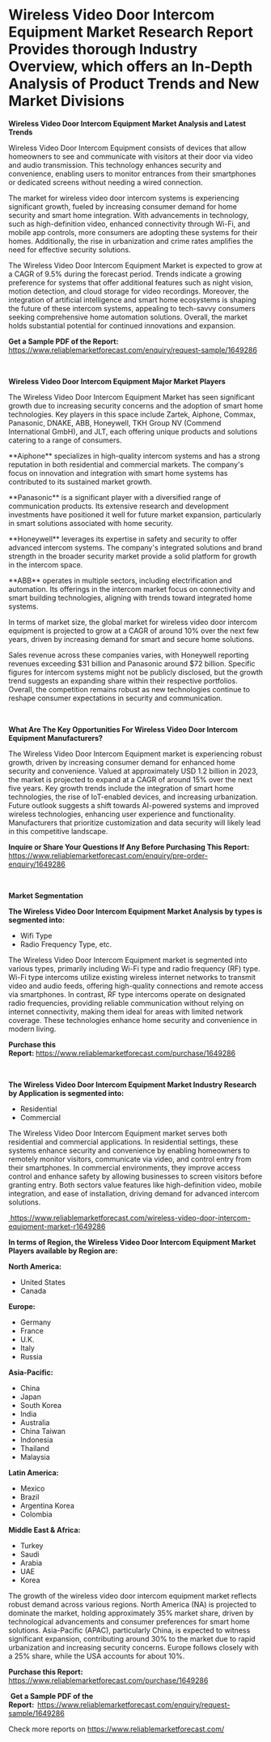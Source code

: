 <p><h1>Wireless Video Door Intercom Equipment Market Research Report Provides thorough Industry Overview, which offers an In-Depth Analysis of Product Trends and New Market Divisions</h1></p><p><strong>Wireless Video Door Intercom Equipment Market Analysis and Latest Trends</strong></p>
<p><p>Wireless Video Door Intercom Equipment consists of devices that allow homeowners to see and communicate with visitors at their door via video and audio transmission. This technology enhances security and convenience, enabling users to monitor entrances from their smartphones or dedicated screens without needing a wired connection. </p><p>The market for wireless video door intercom systems is experiencing significant growth, fueled by increasing consumer demand for home security and smart home integration. With advancements in technology, such as high-definition video, enhanced connectivity through Wi-Fi, and mobile app controls, more consumers are adopting these systems for their homes. Additionally, the rise in urbanization and crime rates amplifies the need for effective security solutions.</p><p>The Wireless Video Door Intercom Equipment Market is expected to grow at a CAGR of 9.5% during the forecast period. Trends indicate a growing preference for systems that offer additional features such as night vision, motion detection, and cloud storage for video recordings. Moreover, the integration of artificial intelligence and smart home ecosystems is shaping the future of these intercom systems, appealing to tech-savvy consumers seeking comprehensive home automation solutions. Overall, the market holds substantial potential for continued innovations and expansion.</p></p>
<p><strong>Get a Sample PDF of the Report:&nbsp;</strong> <a href="https://www.reliablemarketforecast.com/enquiry/request-sample/1649286?utm_campaign=2808&utm_medium=2&utm_source=Github&utm_content=ia&utm_term=26032025&utm_id=wireless-video-door-intercom-equipment">https://www.reliablemarketforecast.com/enquiry/request-sample/1649286</a></p>
<p>&nbsp;</p>
<p><strong>Wireless Video Door Intercom Equipment Major Market Players</strong></p>
<p><p>The Wireless Video Door Intercom Equipment Market has seen significant growth due to increasing security concerns and the adoption of smart home technologies. Key players in this space include Zartek, Aiphone, Commax, Panasonic, DNAKE, ABB, Honeywell, TKH Group NV (Commend International GmbH), and JLT, each offering unique products and solutions catering to a range of consumers.</p><p>**Aiphone** specializes in high-quality intercom systems and has a strong reputation in both residential and commercial markets. The company's focus on innovation and integration with smart home systems has contributed to its sustained market growth. </p><p>**Panasonic** is a significant player with a diversified range of communication products. Its extensive research and development investments have positioned it well for future market expansion, particularly in smart solutions associated with home security.</p><p>**Honeywell** leverages its expertise in safety and security to offer advanced intercom systems. The company's integrated solutions and brand strength in the broader security market provide a solid platform for growth in the intercom space.</p><p>**ABB** operates in multiple sectors, including electrification and automation. Its offerings in the intercom market focus on connectivity and smart building technologies, aligning with trends toward integrated home systems.</p><p>In terms of market size, the global market for wireless video door intercom equipment is projected to grow at a CAGR of around 10% over the next few years, driven by increasing demand for smart and secure home solutions.</p><p>Sales revenue across these companies varies, with Honeywell reporting revenues exceeding $31 billion and Panasonic around $72 billion. Specific figures for intercom systems might not be publicly disclosed, but the growth trend suggests an expanding share within their respective portfolios. Overall, the competition remains robust as new technologies continue to reshape consumer expectations in security and communication.</p></p>
<p>&nbsp;</p>
<p><strong>What Are The Key Opportunities For Wireless Video Door Intercom Equipment Manufacturers?</strong></p>
<p><p>The Wireless Video Door Intercom Equipment market is experiencing robust growth, driven by increasing consumer demand for enhanced home security and convenience. Valued at approximately USD 1.2 billion in 2023, the market is projected to expand at a CAGR of around 15% over the next five years. Key growth trends include the integration of smart home technologies, the rise of IoT-enabled devices, and increasing urbanization. Future outlook suggests a shift towards AI-powered systems and improved wireless technologies, enhancing user experience and functionality. Manufacturers that prioritize customization and data security will likely lead in this competitive landscape.</p></p>
<p><strong>Inquire or Share Your Questions If Any Before Purchasing This Report:</strong> <a href="https://www.reliablemarketforecast.com/enquiry/pre-order-enquiry/1649286?utm_campaign=2808&utm_medium=2&utm_source=Github&utm_content=ia&utm_term=26032025&utm_id=wireless-video-door-intercom-equipment">https://www.reliablemarketforecast.com/enquiry/pre-order-enquiry/1649286</a></p>
<p>&nbsp;</p>
<p><strong>Market Segmentation</strong></p>
<p><strong>The Wireless Video Door Intercom Equipment Market Analysis by types is segmented into:</strong></p>
<p><ul><li>Wifi Type</li><li>Radio Frequency Type, etc.</li></ul></p>
<p><p>The Wireless Video Door Intercom Equipment market is segmented into various types, primarily including Wi-Fi type and radio frequency (RF) type. Wi-Fi type intercoms utilize existing wireless internet networks to transmit video and audio feeds, offering high-quality connections and remote access via smartphones. In contrast, RF type intercoms operate on designated radio frequencies, providing reliable communication without relying on internet connectivity, making them ideal for areas with limited network coverage. These technologies enhance home security and convenience in modern living.</p></p>
<p><strong>Purchase this Report:&nbsp;</strong><a href="https://www.reliablemarketforecast.com/purchase/1649286?utm_campaign=2808&utm_medium=2&utm_source=Github&utm_content=ia&utm_term=26032025&utm_id=wireless-video-door-intercom-equipment">https://www.reliablemarketforecast.com/purchase/1649286</a></p>
<p>&nbsp;</p>
<p><strong>The Wireless Video Door Intercom Equipment Market Industry Research by Application is segmented into:</strong></p>
<p><ul><li>Residential</li><li>Commercial</li></ul></p>
<p><p>The Wireless Video Door Intercom Equipment market serves both residential and commercial applications. In residential settings, these systems enhance security and convenience by enabling homeowners to remotely monitor visitors, communicate via video, and control entry from their smartphones. In commercial environments, they improve access control and enhance safety by allowing businesses to screen visitors before granting entry. Both sectors value features like high-definition video, mobile integration, and ease of installation, driving demand for advanced intercom solutions.</p></p>
<p><a href="https://www.reliablemarketforecast.com/wireless-video-door-intercom-equipment-market-r1649286?utm_campaign=2808&utm_medium=2&utm_source=Github&utm_content=ia&utm_term=26032025&utm_id=wireless-video-door-intercom-equipment">&nbsp;https://www.reliablemarketforecast.com/wireless-video-door-intercom-equipment-market-r1649286</a></p>
<p><strong>In terms of Region, the Wireless Video Door Intercom Equipment Market Players available by Region are:</strong></p>
<p>
    <p> <strong> North America: </strong>
        <ul>
            <li>United States</li>
            <li>Canada</li>
        </ul>
        </p> 
    <p> <strong> Europe: </strong>
        <ul>
            <li>Germany</li>
            <li>France</li>
            <li>U.K.</li>
            <li>Italy</li>
            <li>Russia</li>
        </ul>
        </p> 
    <p> <strong> Asia-Pacific: </strong>
        <ul>
            <li>China</li>
            <li>Japan</li>
            <li>South Korea</li>
            <li>India</li>
            <li>Australia</li>
            <li>China Taiwan</li>
            <li>Indonesia</li>
            <li>Thailand</li>
            <li>Malaysia</li>
        </ul>
        </p> 
    <p> <strong> Latin America: </strong>
        <ul>
            <li>Mexico</li>
            <li>Brazil</li>
            <li>Argentina Korea</li>
            <li>Colombia</li>
        </ul>
        </p> 
    <p> <strong> Middle East & Africa: </strong>
        <ul>
            <li>Turkey</li>
            <li>Saudi</li>
            <li>Arabia</li>
            <li>UAE</li>
            <li>Korea</li>
        </ul>
    </p>
    </p>
<p><p>The growth of the wireless video door intercom equipment market reflects robust demand across various regions. North America (NA) is projected to dominate the market, holding approximately 35% market share, driven by technological advancements and consumer preferences for smart home solutions. Asia-Pacific (APAC), particularly China, is expected to witness significant expansion, contributing around 30% to the market due to rapid urbanization and increasing security concerns. Europe follows closely with a 25% share, while the USA accounts for about 10%.</p></p>
<p><strong>Purchase this Report: </strong><a href="https://www.reliablemarketforecast.com/purchase/1649286?utm_campaign=2808&utm_medium=2&utm_source=Github&utm_content=ia&utm_term=26032025&utm_id=wireless-video-door-intercom-equipment">https://www.reliablemarketforecast.com/purchase/1649286</a></p>
<p>&nbsp;<strong>Get a Sample PDF of the Report:&nbsp;&nbsp;</strong><a href="https://www.reliablemarketforecast.com/enquiry/request-sample/1649286?utm_campaign=2808&utm_medium=2&utm_source=Github&utm_content=ia&utm_term=26032025&utm_id=wireless-video-door-intercom-equipment">https://www.reliablemarketforecast.com/enquiry/request-sample/1649286</a></p>
<p><strong></strong></p>
<p>Check more reports on <a href="https://www.reliablemarketforecast.com/?utm_campaign=2808&utm_medium=2&utm_source=Github&utm_content=ia&utm_term=26032025&utm_id=wireless-video-door-intercom-equipment">https://www.reliablemarketforecast.com/</a></p>